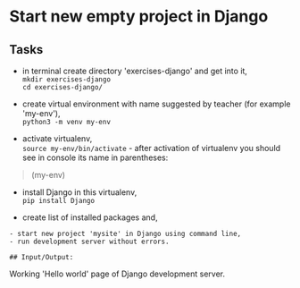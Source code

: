 # Start new empty project in Django 

## Tasks
- in terminal create directory 'exercises-django' and get into it,  
```mkdir exercises-django```  
```cd exercises-django/```  

- create virtual environment with name suggested by teacher (for example 'my-env'),  
```python3 -m venv my-env```  

- activate virtualenv,  
```source my-env/bin/activate``` - after activation of virtualenv you should see in console its name in parentheses: 
>(my-env)  

- install Django in this virtualenv,  
```pip install Django```

- create list of installed packages and,  
```
- start new project 'mysite' in Django using command line,  
- run development server without errors.

## Input/Output:
```
Working 'Hello world' page of Django development server.
```